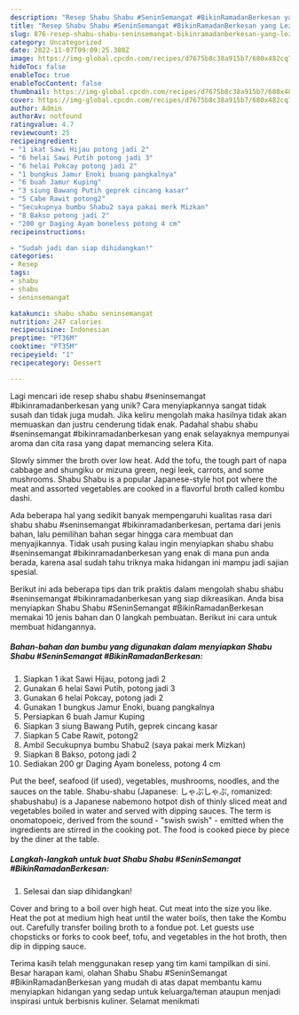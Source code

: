 ```yaml
---
description: "Resep Shabu Shabu #SeninSemangat #BikinRamadanBerkesan yang Lezat Sekali"
title: "Resep Shabu Shabu #SeninSemangat #BikinRamadanBerkesan yang Lezat Sekali"
slug: 876-resep-shabu-shabu-seninsemangat-bikinramadanberkesan-yang-lezat-sekali
category: Uncategorized
date: 2022-11-07T09:09:25.380Z
image: https://img-global.cpcdn.com/recipes/d7675b8c38a915b7/680x482cq70/shabu-shabu-seninsemangat-bikinramadanberkesan-foto-resep-utama.jpg
hideToc: false
enableToc: true
enableTocContent: false
thumbnail: https://img-global.cpcdn.com/recipes/d7675b8c38a915b7/680x482cq70/shabu-shabu-seninsemangat-bikinramadanberkesan-foto-resep-utama.jpg
cover: https://img-global.cpcdn.com/recipes/d7675b8c38a915b7/680x482cq70/shabu-shabu-seninsemangat-bikinramadanberkesan-foto-resep-utama.jpg
author: Admin
authorAv: notfound
ratingvalue: 4.7
reviewcount: 25
recipeingredient:
- "1 ikat Sawi Hijau potong jadi 2"
- "6 helai Sawi Putih potong jadi 3"
- "6 helai Pokcay potong jadi 2"
- "1 bungkus Jamur Enoki buang pangkalnya"
- "6 buah Jamur Kuping"
- "3 siung Bawang Putih geprek cincang kasar"
- "5 Cabe Rawit potong2"
- "Secukupnya bumbu Shabu2 saya pakai merk Mizkan"
- "8 Bakso potong jadi 2"
- "200 gr Daging Ayam boneless potong 4 cm"
recipeinstructions:

- "Sudah jadi dan siap dihidangkan!"
categories:
- Resep
tags:
- shabu
- shabu
- seninsemangat

katakunci: shabu shabu seninsemangat 
nutrition: 247 calories
recipecuisine: Indonesian
preptime: "PT36M"
cooktime: "PT35M"
recipeyield: "1"
recipecategory: Dessert

---
```





Lagi mencari ide resep shabu shabu #seninsemangat #bikinramadanberkesan yang unik? Cara menyiapkannya sangat tidak susah dan tidak juga mudah. Jika keliru mengolah maka hasilnya tidak akan memuaskan dan justru cenderung tidak enak. Padahal shabu shabu #seninsemangat #bikinramadanberkesan yang enak selayaknya mempunyai aroma dan cita rasa yang dapat memancing selera Kita.





Slowly simmer the broth over low heat. Add the tofu, the tough part of napa cabbage and shungiku or mizuna green, negi leek, carrots, and some mushrooms. Shabu Shabu is a popular Japanese-style hot pot where the meat and assorted vegetables are cooked in a flavorful broth called kombu dashi.

Ada beberapa hal yang sedikit banyak mempengaruhi kualitas rasa dari shabu shabu #seninsemangat #bikinramadanberkesan, pertama dari jenis bahan, lalu pemilihan bahan segar hingga cara membuat dan menyajikannya. Tidak usah pusing kalau ingin menyiapkan shabu shabu #seninsemangat #bikinramadanberkesan yang enak di mana pun anda berada, karena asal sudah tahu triknya maka hidangan ini mampu jadi sajian spesial.






Berikut ini ada beberapa tips dan trik praktis dalam mengolah shabu shabu #seninsemangat #bikinramadanberkesan yang siap dikreasikan. Anda bisa menyiapkan Shabu Shabu #SeninSemangat #BikinRamadanBerkesan memakai 10 jenis bahan dan 0 langkah pembuatan. Berikut ini cara untuk membuat hidangannya.

<!--inarticleads1-->

##### Bahan-bahan dan bumbu yang digunakan dalam menyiapkan Shabu Shabu #SeninSemangat #BikinRamadanBerkesan:

1. Siapkan 1 ikat Sawi Hijau, potong jadi 2
1. Gunakan 6 helai Sawi Putih, potong jadi 3
1. Gunakan 6 helai Pokcay, potong jadi 2
1. Gunakan 1 bungkus Jamur Enoki, buang pangkalnya
1. Persiapkan 6 buah Jamur Kuping
1. Siapkan 3 siung Bawang Putih, geprek cincang kasar
1. Siapkan 5 Cabe Rawit, potong2
1. Ambil Secukupnya bumbu Shabu2 (saya pakai merk Mizkan)
1. Siapkan 8 Bakso, potong jadi 2
1. Sediakan 200 gr Daging Ayam boneless, potong 4 cm


Put the beef, seafood (if used), vegetables, mushrooms, noodles, and the sauces on the table. Shabu-shabu (Japanese: しゃぶしゃぶ, romanized: shabushabu) is a Japanese nabemono hotpot dish of thinly sliced meat and vegetables boiled in water and served with dipping sauces. The term is onomatopoeic, derived from the sound - &#34;swish swish&#34; - emitted when the ingredients are stirred in the cooking pot. The food is cooked piece by piece by the diner at the table. 

<!--inarticleads2-->

##### Langkah-langkah untuk buat Shabu Shabu #SeninSemangat #BikinRamadanBerkesan:


1. Selesai dan siap dihidangkan!

Cover and bring to a boil over high heat. Cut meat into the size you like. Heat the pot at medium high heat until the water boils, then take the Kombu out. Carefully transfer boiling broth to a fondue pot. Let guests use chopsticks or forks to cook beef, tofu, and vegetables in the hot broth, then dip in dipping sauce. 

Terima kasih telah menggunakan resep yang tim kami tampilkan di sini. Besar harapan kami, olahan Shabu Shabu #SeninSemangat #BikinRamadanBerkesan yang mudah di atas dapat membantu kamu menyiapkan hidangan yang sedap untuk keluarga/teman ataupun menjadi inspirasi untuk berbisnis kuliner. Selamat menikmati
